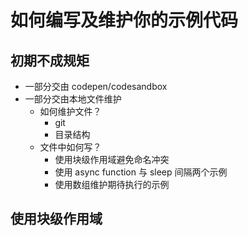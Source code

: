 # 如何编写及维护你的示例代码

## 初期不成规矩

+ 一部分交由 codepen/codesandbox
+ 一部分交由本地文件维护
  + 如何维护文件？
    + git
    + 目录结构
  + 文件中如何写？
    + 使用块级作用域避免命名冲突
    + 使用 async function 与 sleep 间隔两个示例
    + 使用数组维护期待执行的示例


## 使用块级作用域

``` js

```
